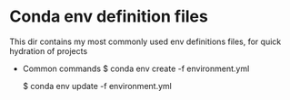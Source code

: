 Conda env definition files
=====
This dir contains my most commonly used env definitions files, for quick
   hydration of projects

* Common commands
   $ conda env create -f environment.yml
   
   $ conda env update -f environment.yml

